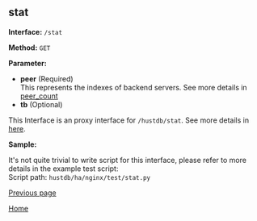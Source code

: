 ## stat ##

**Interface:** `/stat`

**Method:** `GET`

**Parameter:** 

*  **peer** (Required)  
This represents the indexes of backend servers. See more details in [peer_count](peer_count.md)
*  **tb** (Optional)  

This Interface is an proxy interface for `/hustdb/stat`. See more details in [here](../hustdb/hustdb/stat.md).  

**Sample:**

It's not quite trivial to write script for this interface, please refer to more details in the example test script:   
Script path: `hustdb/ha/nginx/test/stat.py`

[Previous page](../ha.md)

[Home](../../index.md)